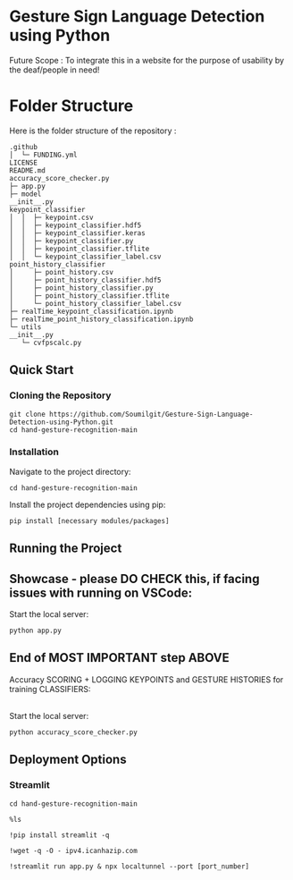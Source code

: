 # Gesture Sign Language Detection using Python
Future Scope : To integrate this in a website for the purpose of usability by the deaf/people in need!

# Folder Structure
Here is the folder structure of the repository :
```
.github
│  └─ FUNDING.yml
LICENSE
README.md
accuracy_score_checker.py
├─ app.py
├─ model
__init__.py
keypoint_classifier
│  │  ├─ keypoint.csv
│  │  ├─ keypoint_classifier.hdf5
│  │  ├─ keypoint_classifier.keras
│  │  ├─ keypoint_classifier.py
│  │  ├─ keypoint_classifier.tflite
│  │  └─ keypoint_classifier_label.csv
point_history_classifier
│     ├─ point_history.csv
│     ├─ point_history_classifier.hdf5
│     ├─ point_history_classifier.py
│     ├─ point_history_classifier.tflite
│     └─ point_history_classifier_label.csv
├─ realTime_keypoint_classification.ipynb
├─ realTime_point_history_classification.ipynb
└─ utils
__init__.py
   └─ cvfpscalc.py
```

## Quick Start

### Cloning the Repository
```
git clone https://github.com/Soumilgit/Gesture-Sign-Language-Detection-using-Python.git
cd hand-gesture-recognition-main
```

### Installation

Navigate to the project directory:
```
cd hand-gesture-recognition-main
```

Install the project dependencies using pip:
```
pip install [necessary modules/packages]
```

## Running the Project
## Showcase - please DO CHECK this, if facing issues with running on VSCode:
Start the local server:
```
python app.py

```
## End of MOST IMPORTANT step ABOVE
Accuracy SCORING + LOGGING KEYPOINTS and GESTURE HISTORIES for training CLASSIFIERS:
<p>
<br>Start the local server:</br>

```
python accuracy_score_checker.py

```
</p>

## Deployment Options

### Streamlit

```
cd hand-gesture-recognition-main
```
```
%ls
```
```
!pip install streamlit -q
```
```
!wget -q -O - ipv4.icanhazip.com
```
```
!streamlit run app.py & npx localtunnel --port [port_number]
```

